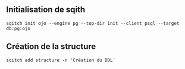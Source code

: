 ## Initialisation de sqith
```
sqitch init ojo --engine pg --top-dir init --client psql --target db:pg:ojo
```
## Création de la structure
```
sqitch add structure -n 'Création du DDL'
```
